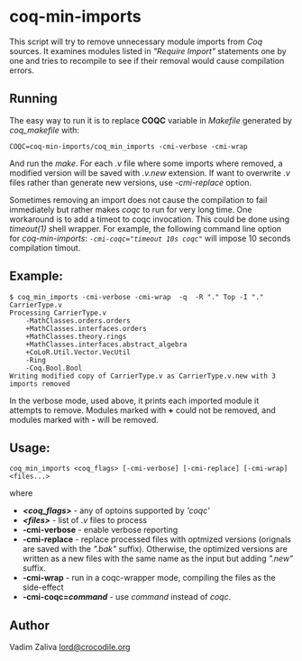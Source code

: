 # coq-min-imports

This script will try to remove unnecessary module imports from _Coq_
sources. It examines modules listed in *"Require Import"* statements
one by one and tries to recompile to see if their removal would cause
compilation errors.

## Running

The easy way to run it is to replace __COQC__ variable in *Makefile*
generated by *coq_makefile* with:

    COQC=coq-min-imports/coq_min_imports -cmi-verbose -cmi-wrap

And run the *make*. For each *.v* file where some imports where
removed, a modified version will be saved with *.v.new* extension. If
want to overwrite *.v* files rather than generate new versions, use
*-cmi-replace* option.

Sometimes removing an import does not cause the compilation to fail
immediately but rather makes *coqc* to run for very long time. One
workaround is to add a timeot to coqc invocation. This could be done
using _timeout(1)_ shell wrapper. For example, the following command
line option for *coq-min-imports*: *`-cmi-coqc="timeout 10s coqc"`*
will impose 10 seconds compilation timout.

## Example:

    $ coq_min_imports -cmi-verbose -cmi-wrap  -q  -R "." Top -I "."   CarrierType.v
    Processing CarrierType.v
        -MathClasses.orders.orders
        +MathClasses.interfaces.orders
        +MathClasses.theory.rings
        +MathClasses.interfaces.abstract_algebra
        +CoLoR.Util.Vector.VecUtil
        -Ring
        -Coq.Bool.Bool
    Writing modified copy of CarrierType.v as CarrierType.v.new with 3 imports removed

In the verbose mode, used above, it prints each imported module it
attempts to remove. Modules marked with __+__ could not be removed,
and modules marked with __-__ will be removed.

## Usage: 

    coq_min_imports <coq_flags> [-cmi-verbose] [-cmi-replace] [-cmi-wrap] <files...>

where

* *__&lt;coq_flags>__* - any of optoins supported by *'coqc'*
* *__&lt;files>__* - list of *.v* files to process
* __-cmi-verbose__ - enable verbose reporting
* __-cmi-replace__ - replace processed files with optmized versions (orignals are saved with the *".bak"* suffix). Otherwise, the optimized versions are written as a new files with the same name as the input but adding *".new"* suffix.
* __-cmi-wrap__ - run in a coqc-wrapper mode, compiling the files as the side-effect
* __-cmi-coqc=*command*__ - use *command* instead of *coqc*.


## Author

Vadim Zaliva <lord@crocodile.org>
